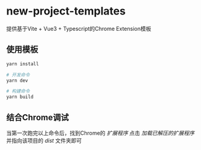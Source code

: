 # new-project-templates
提供基于Vite + Vue3 + Typescript的Chrome Extension模板
## 使用模板
```bash
yarn install

# 开发命令
yarn dev

# 构建命令
yarn build
```

## 结合Chrome调试
当第一次跑完以上命令后，找到Chrome的 *扩展程序* 点击 *加载已解压的扩展程序* 并指向该项目的 *dist* 文件夹即可
